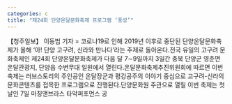```yaml
---
categories: c
title: "제24회 단양온달문화축제 프로그램 ‘풍성’"
---
```

【청주일보】 이동범 기자 = 코로나19로 인해 2019년 이후로 중단된 단양온달문화축제가 올해 ‘아! 단양 고구려, 신라와 만나다’라는 주제로 돌아온다.전국 유일의 고구려 문화축제인 제24회 단양온달문화축제가 다음 달 7∼9일까지 3일간 충북 단양군 영춘면 온달관광지, 단양읍 수변무대 일원에서 열린다.온달문화축제추진위원회에 따르면 이번 축제는 러브스토리의 주인공인 온달장군과 평강공주의 이야기 중심으로 고구려-신라의 문화콘텐츠를 접목한 프로그램으로 진행된다.단양문화원 주관으로 열릴 이번 축제는 첫날인 7일 마칭앤브라스 타악퍼포먼스 공